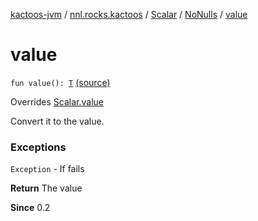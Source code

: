 [kactoos-jvm](../../../index.md) / [nnl.rocks.kactoos](../../index.md) / [Scalar](../index.md) / [NoNulls](index.md) / [value](./value.md)

# value

`fun value(): `[`T`](index.md#T) [(source)](https://github.com/neonailol/kactoos/blob/master/kactoos-jvm/src/main/kotlin/nnl/rocks/kactoos/Scalar.kt#L42)

Overrides [Scalar.value](../value.md)

Convert it to the value.

### Exceptions

`Exception` - If fails

**Return**
The value

**Since**
0.2

